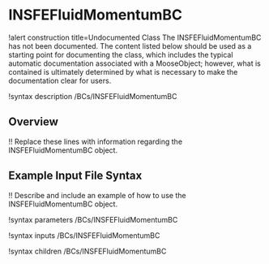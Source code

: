 # INSFEFluidMomentumBC

!alert construction title=Undocumented Class
The INSFEFluidMomentumBC has not been documented. The content listed below should be used as a starting point for
documenting the class, which includes the typical automatic documentation associated with a
MooseObject; however, what is contained is ultimately determined by what is necessary to make the
documentation clear for users.

!syntax description /BCs/INSFEFluidMomentumBC

## Overview

!! Replace these lines with information regarding the INSFEFluidMomentumBC object.

## Example Input File Syntax

!! Describe and include an example of how to use the INSFEFluidMomentumBC object.

!syntax parameters /BCs/INSFEFluidMomentumBC

!syntax inputs /BCs/INSFEFluidMomentumBC

!syntax children /BCs/INSFEFluidMomentumBC
